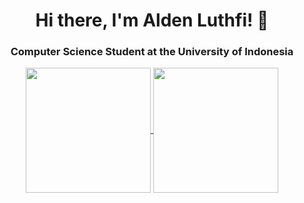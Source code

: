 
<h1 align="center">Hi there, I'm Alden Luthfi! 👋 </h1>
<h3 align="center">Computer Science Student at the University of Indonesia</h3>
<div align="center">
  <a href="https://github.com/aldenluthfi">
    <img height=200 align="center" src="https://github-readme-stats.vercel.app/api?username=aldenluthfi&theme=transparent&rank_icon=github" />
  </a>
  <a href="https://github.com/aldenluthfi">
    <img height=200 align="center" src="https://github-readme-stats.vercel.app/api/top-langs?username=aldenluthfi&layout=compact&langs_count=14&card_width=480&theme=transparent&custom_title=Languages" />
  </a>
</div>



